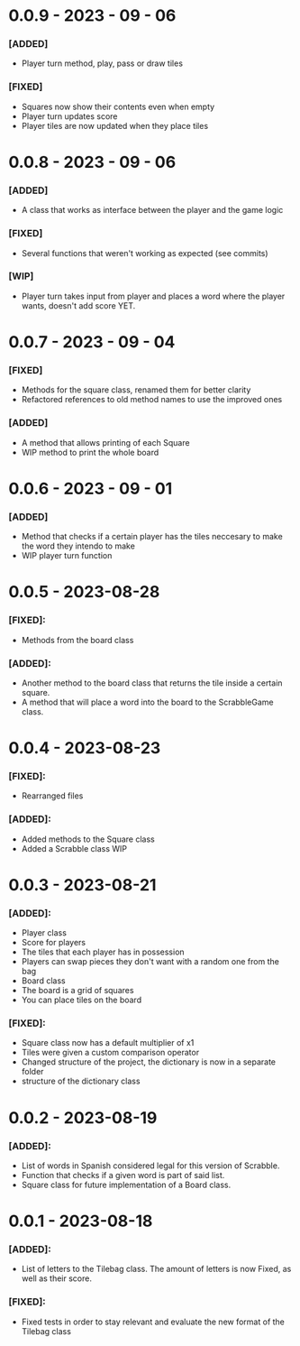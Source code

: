 # 0.0.9 - 2023 - 09 - 06
### [ADDED]
- Player turn method, play, pass or draw tiles

### [FIXED]
- Squares now show their contents even when empty
- Player turn updates score
- Player tiles are now updated when they place tiles
# 0.0.8 - 2023 - 09 - 06
### [ADDED]
- A class that works as interface between the player and the game logic

### [FIXED]
- Several functions that weren't working as expected (see commits)

### [WIP]
- Player turn takes input from player and places a word where the player
wants, doesn't add score YET.

# 0.0.7 - 2023 - 09 - 04
### [FIXED]
- Methods for the square class, renamed them for better clarity
- Refactored references to old method names to use the improved ones
### [ADDED]
- A method that allows printing of each Square
- WIP method to print the whole board
# 0.0.6 - 2023 - 09 - 01
### [ADDED]
- Method that checks if a certain player has the tiles neccesary to make the word they intendo to make
- WIP player turn function
# 0.0.5 - 2023-08-28
### [FIXED]:
- Methods from the board class
### [ADDED]:
- Another method to the board class that returns the tile inside a certain square.
- A method that will place a word into the board to the ScrabbleGame class.
# 0.0.4 - 2023-08-23
### [FIXED]:
- Rearranged files
### [ADDED]:
- Added methods to the Square class
- Added a Scrabble class WIP
# 0.0.3 - 2023-08-21
### [ADDED]:
- Player class
- Score for players
- The tiles that each player has in possession
- Players can swap pieces they don't want with a random one from the bag
- Board class 
- The board is a grid of squares
- You can place tiles on the board
### [FIXED]:
- Square class now has a default multiplier of x1
- Tiles were given a custom comparison operator
- Changed structure of the project, the dictionary is now in a separate folder
- structure of the dictionary class
# 0.0.2 - 2023-08-19
### [ADDED]:
- List of words in Spanish considered legal for this version of Scrabble. 
- Function that checks if a given word is part of said list.
- Square class for future implementation of a Board class.
# 0.0.1 - 2023-08-18
### [ADDED]:
- List of letters to the Tilebag class. The amount of letters is now Fixed, as well as their score.
### [FIXED]:
- Fixed tests in order to stay relevant and evaluate the new format of the Tilebag class
